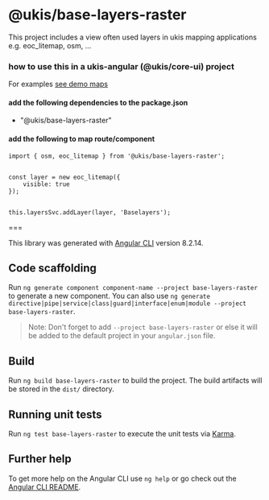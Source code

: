 # @ukis/base-layers-raster

This project includes a view often used layers in ukis mapping applications e.g. eoc_litemap, osm, ...

### how to use this in a ukis-angular (@ukis/core-ui) project

For examples [see demo maps](../demo-maps/README.md)

#### add the following dependencies to the package.json
- "@ukis/base-layers-raster"

#### add the following to map route/component
```
import { osm, eoc_litemap } from '@ukis/base-layers-raster';


const layer = new eoc_litemap({
    visible: true
});


this.layersSvc.addLayer(layer, 'Baselayers');
```



===


This library was generated with [Angular CLI](https://github.com/angular/angular-cli) version 8.2.14.

## Code scaffolding

Run `ng generate component component-name --project base-layers-raster` to generate a new component. You can also use `ng generate directive|pipe|service|class|guard|interface|enum|module --project base-layers-raster`.
> Note: Don't forget to add `--project base-layers-raster` or else it will be added to the default project in your `angular.json` file. 

## Build

Run `ng build base-layers-raster` to build the project. The build artifacts will be stored in the `dist/` directory.

## Running unit tests

Run `ng test base-layers-raster` to execute the unit tests via [Karma](https://karma-runner.github.io).

## Further help

To get more help on the Angular CLI use `ng help` or go check out the [Angular CLI README](https://github.com/angular/angular-cli/blob/master/README.md).


